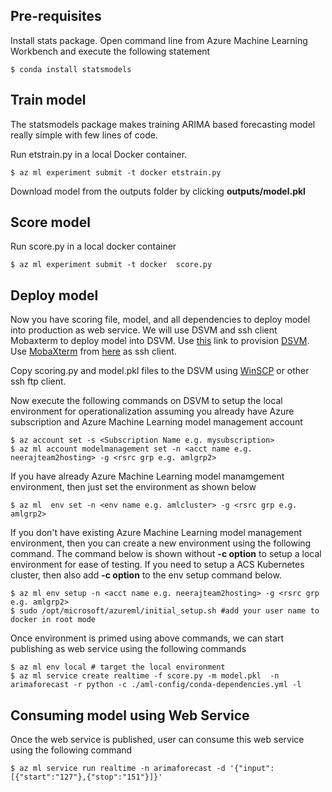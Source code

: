 
## Pre-requisites
Install stats package. Open command line from Azure Machine Learning Workbench and execute the following statement

```
$ conda install statsmodels
```

## Train model


The statsmodels package makes training ARIMA based forecasting model really simple with few lines of code.

Run etstrain.py in a local Docker container.
```
$ az ml experiment submit -t docker etstrain.py
```

Download model from the outputs folder by clicking **outputs/model.pkl** 


## Score model


Run score.py in a local docker container
```
$ az ml experiment submit -t docker  score.py
```

## Deploy model

Now you have scoring file, model, and all dependencies to deploy model into production as web service. We will use DSVM and ssh client Mobaxterm to deploy model into DSVM. Use [this](https://docs.microsoft.com/en-us/azure/machine-learning/machine-learning-data-science-linux-dsvm-intro) link to provision [DSVM](https://docs.microsoft.com/en-us/azure/machine-learning/machine-learning-data-science-linux-dsvm-intro). Use [MobaXterm](http://mobaxterm.mobatek.net/download.html) from [here](http://mobaxterm.mobatek.net/download.html) as ssh client.

Copy scoring.py and model.pkl files to the DSVM using [WinSCP](https://winscp.net/eng/download.php) or other ssh ftp client. 

Now execute the following commands on DSVM to setup the local environment for operationalization assuming you already have Azure subscription and Azure Machine Learning model management account
```
$ az account set -s <Subscription Name e.g. mysubscription>
$ az ml account modelmanagement set -n <acct name e.g. neerajteam2hosting> -g <rsrc grp e.g. amlgrp2>
```

If you have already Azure Machine Learning model manamgement environment, then just set the environment as shown below

```
$ az ml  env set -n <env name e.g. amlcluster> -g <rsrc grp e.g. amlgrp2>
```

If you don't have existing Azure Machine Learning model management environment, then you can create a new environment using the following command. The command below is shown without **-c option** to setup a local environment for ease of testing. If you need to setup a ACS Kubernetes cluster, then also add **-c option** to the env setup command below. 

```
$ az ml env setup -n <acct name e.g. neerajteam2hosting> -g <rsrc grp e.g. amlgrp2>
$ sudo /opt/microsoft/azureml/initial_setup.sh #add your user name to docker in root mode
```
Once environment is primed using above commands, we can start publishing as web service using the following commands
```	
$ az ml env local # target the local environment
$ az ml service create realtime -f score.py -m model.pkl  -n arimaforecast -r python -c ./aml-config/conda-dependencies.yml -l
```
## Consuming model using Web Service

Once the web service is published, user can consume this web service using the following command
```
$ az ml service run realtime -n arimaforecast -d '{"input":[{"start":"127"},{"stop":"151"}]}'
```
